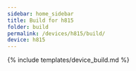 ```yaml
---
sidebar: home_sidebar
title: Build for h815
folder: build
permalink: /devices/h815/build/
device: h815
---
```

{% include templates/device_build.md %}
